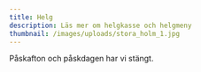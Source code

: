 ```yaml
---
title: Helg
description: Läs mer om helgkasse och helgmeny
thumbnail: /images/uploads/stora_holm_1.jpg
---
```

Påskafton och påskdagen har vi stängt.